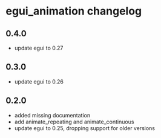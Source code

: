 # egui_animation changelog

## 0.4.0

- update egui to 0.27

## 0.3.0

- update egui to 0.26

## 0.2.0

- added missing documentation
- add animate_repeating and animate_continuous
- update egui to 0.25, dropping support for older versions